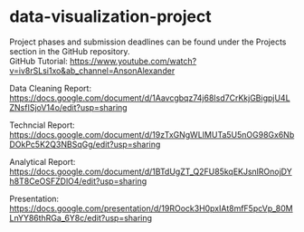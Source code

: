 # data-visualization-project
Project phases and submission deadlines can be found under the Projects section in the GitHub repository.  
GitHub Tutorial: https://www.youtube.com/watch?v=iv8rSLsi1xo&ab_channel=AnsonAlexander 

Data Cleaning Report: https://docs.google.com/document/d/1Aavcgbqz74j68Isd7CrKkjGBigpjU4LZNsfISjoV14o/edit?usp=sharing

Techncial Report: https://docs.google.com/document/d/19zTxGNgWLIMUTa5U5nOG98Gx6NbDOkPc5K2Q3NBSqGg/edit?usp=sharing

Analytical Report: https://docs.google.com/document/d/1BTdUgZT_Q2FU85kqEKJsnlROnojDYh8T8CeOSFZDlO4/edit?usp=sharing

Presentation: https://docs.google.com/presentation/d/19ROock3H0pxIAt8mfF5pcVp_80MLnYY86thRGa_6Y8c/edit?usp=sharing
